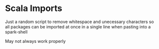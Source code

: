 # Scala Imports

Just a random script to remove whitespace and unecessary characters so all packages can be imported at once in a single line when pasting into a spark-shell

May not always work properly
